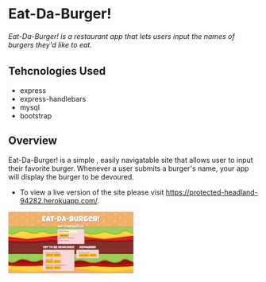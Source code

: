 # Eat-Da-Burger!

###### Eat-Da-Burger! is a restaurant app that lets users input the names of burgers they'd like to eat.

## Tehcnologies Used

- express
- express-handlebars
- mysql
- bootstrap

## Overview

Eat-Da-Burger! is a simple , easily navigatable site that allows user to input their favorite burger. Whenever a user submits a burger's name, your app will display the burger to be devoured.

- To view a live version of the site please visit https://protected-headland-94282.herokuapp.com/.

<a href="https://protected-headland-94282.herokuapp.com/." target="_blank"><img src="https://github.com/Manuel-Padilla/eat-da-burger/blob/master/public/assets/img/snapshot.png" alt="eat-da-burger" style="width: 50%; height: 50%;"></a>
